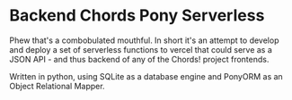 # Backend Chords Pony Serverless
Phew that's a combobulated mouthful. In short it's an attempt to develop and deploy a set of serverless functions to vercel that could serve as a JSON API - and thus backend of any of the Chords! project frontends.

Written in python, using SQLite as a database engine and PonyORM as an Object Relational Mapper.